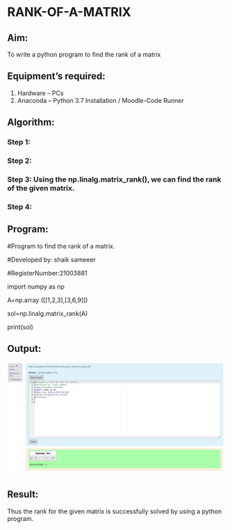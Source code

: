 # RANK-OF-A-MATRIX
## Aim:
To write a python program to find the rank of a matrix
## Equipment’s required:
1. 	Hardware – PCs
2. 	Anaconda – Python 3.7 Installation / Moodle-Code Runner
## Algorithm:
### Step 1: 
### Step 2: 
### Step 3: Using the np.linalg.matrix_rank(), we can find the rank of the given matrix.
### Step 4: 
## Program:
#Program to find the rank of a matrix.

#Developed by: shaik sameeer

#RegisterNumber:21003881

import numpy as np

A=np.array ([[1,2,3],[3,6,9]])

sol=np.linalg.matrix_rank(A)

print(sol)


## Output:
![output](https://github.com/Shaik-sameer-AIML/RANK-OF-A-MATRIX/blob/main/rank%20of%20a.PNG?raw=true
)
## Result: 
Thus the rank for the given matrix is successfully solved by  using a python program.


